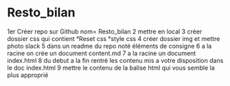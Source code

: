 # Resto_bilan
1er Créer repo sur Github nom= Resto_bilan
2 mettre en local
3 créer dossier css qui contient 
      °Reset css
      °style css
4 créer dossier img et mettre photo slack
5 dans un readme du repo noté éléments de consigne
6 a la racine on crée un document content.md
7 a la racine un document index.html
8 du debut a la fin rentré les contenu mis a votre disposition dans le doc index.html
9 mettre le contenu de la balise html qui vous semble la plus approprié 